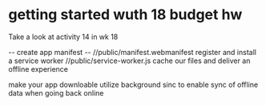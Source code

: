 # getting started wuth 18 budget hw

Take a look at activity 14 in wk 18

-- create app manifest
-- //public/manifest.webmanifest
register and install a service worker
 //public/service-worker.js
cache our files and deliver an offline experience

make your app downloable
utilize background sinc to enable sync of offline data when going back online

